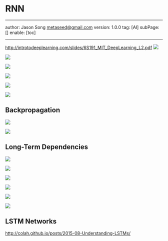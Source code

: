 # RNN
---
author: Jason Song <metaseed@gmail.com>
version: 1.0.0
tag: [AI]
subPage: []
enable: [toc]

---
http://introtodeeplearning.com/slides/6S191_MIT_DeepLearning_L2.pdf
![](https://raw.githubusercontent.com/metasong/iam-data/master/documents/197/image/20230605T190617534Z-image.png)

![](https://raw.githubusercontent.com/metasong/iam-data/master/documents/197/image/20230605T190931053Z-image.png)

![](https://raw.githubusercontent.com/metasong/iam-data/master/documents/197/image/20230605T191239460Z-image.png)

![](https://raw.githubusercontent.com/metasong/iam-data/master/documents/197/image/20230605T191705905Z-image.png)

![](https://raw.githubusercontent.com/metasong/iam-data/master/documents/197/image/20230605T192252382Z-image.png)

![](https://raw.githubusercontent.com/metasong/iam-data/master/documents/197/image/20230605T192828507Z-image.png)


## Backpropagation
![](https://raw.githubusercontent.com/metasong/iam-data/master/documents/197/image/20230605T200749780Z-image.png)

![](https://raw.githubusercontent.com/metasong/iam-data/master/documents/197/image/20230605T201012491Z-image.png)

## Long-Term Dependencies
![](https://raw.githubusercontent.com/metasong/iam-data/master/documents/197/image/20230605T201307467Z-image.png)



![](https://raw.githubusercontent.com/metasong/iam-data/master/documents/197/image/20230605T200106491Z-image.png)

![](https://raw.githubusercontent.com/metasong/iam-data/master/documents/197/image/20230605T200446829Z-image.png)

![](https://raw.githubusercontent.com/metasong/iam-data/master/documents/197/image/20230605T200244841Z-image.png)

![](https://raw.githubusercontent.com/metasong/iam-data/master/documents/197/image/20230605T195950093Z-image.png)

![](https://raw.githubusercontent.com/metasong/iam-data/master/documents/197/image/20230605T200150593Z-image.png)


## LSTM Networks
http://colah.github.io/posts/2015-08-Understanding-LSTMs/

